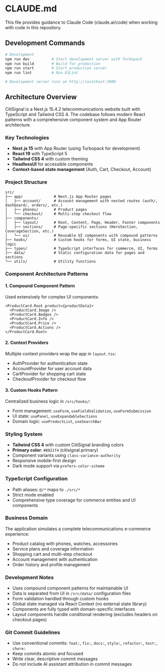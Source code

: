 # CLAUDE.md

This file provides guidance to Claude Code (claude.ai/code) when working with code in this repository.

## Development Commands

```bash
# Development
npm run dev          # Start development server with Turbopack
npm run build        # Build for production
npm run start        # Start production server
npm run lint         # Run ESLint

# Development server runs on http://localhost:3000
```

## Architecture Overview

CitiSignal is a Next.js 15.4.2 telecommunications website built with TypeScript and Tailwind CSS 4. The codebase follows modern React patterns with a comprehensive component system and App Router architecture.

### Key Technologies
- **Next.js 15** with App Router (using Turbopack for development)
- **React 19** with TypeScript 5
- **Tailwind CSS 4** with custom theming
- **HeadlessUI** for accessible components
- **Context-based state management** (Auth, Cart, Checkout, Account)

### Project Structure

```
src/
├── app/              # Next.js App Router pages
│   ├── account/      # Account management with nested routes (auth/, dashboard/, orders/, etc.)
│   ├── phones/       # Product pages
│   └── checkout/     # Multi-step checkout flow
├── components/
│   ├── layout/       # Root, Content, Page, Header, Footer components
│   ├── sections/     # Page-specific sections (HeroSection, CoverageSection, etc.)
│   └── ui/           # Reusable UI components with compound patterns
├── hooks/            # Custom hooks for forms, UI state, business logic
├── types/            # TypeScript interfaces for commerce, UI, forms
├── data/             # Static configuration data for pages and sections
└── utils/            # Utility functions
```

### Component Architecture Patterns

#### 1. Compound Component Pattern
Used extensively for complex UI components:
```tsx
<ProductCard.Root product={productData}>
  <ProductCard.Image />
  <ProductCard.Badges />
  <ProductCard.Info />
  <ProductCard.Price />
  <ProductCard.Actions />
</ProductCard.Root>
```

#### 2. Context Providers
Multiple context providers wrap the app in `layout.tsx`:
- AuthProvider for authentication state
- AccountProvider for user account data
- CartProvider for shopping cart state
- CheckoutProvider for checkout flow

#### 3. Custom Hooks Pattern
Centralized business logic in `/src/hooks/`:
- Form management: `useForm`, `useFieldValidation`, `useFormSubmission`
- UI state: `usePanel`, `useExpandableSections`
- Domain logic: `useProductList`, `useSearchBar`

### Styling System

- **Tailwind CSS 4** with custom CitiSignal branding colors
- **Primary color**: `#8821f4` (citisignal.primary)
- Component variants using `class-variance-authority`
- Responsive mobile-first design
- Dark mode support via `prefers-color-scheme`

### TypeScript Configuration

- Path aliases: `@/*` maps to `./src/*`
- Strict mode enabled
- Comprehensive type coverage for commerce entities and UI components

### Business Domain

The application simulates a complete telecommunications e-commerce experience:
- Product catalog with phones, watches, accessories
- Service plans and coverage information  
- Shopping cart and multi-step checkout
- Account management with authentication
- Order history and profile management

### Development Notes

- Uses compound component patterns for maintainable UI
- Data is separated from UI in `/src/data/` configuration files
- Form validation handled through custom hooks
- Global state managed via React Context (no external state library)
- Components are fully typed with domain-specific interfaces
- Layout components handle conditional rendering (excludes headers on checkout pages)

### Git Commit Guidelines

- Use conventional commits: `feat:`, `fix:`, `docs:`, `style:`, `refactor:`, `test:`, `chore:`
- Keep commits atomic and focused
- Write clear, descriptive commit messages
- Do not include AI assistant attribution in commit messages